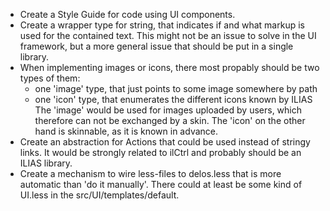 * Create a Style Guide for code using UI components.
* Create a wrapper type for string, that indicates if and what markup is used for
  the contained text. This might not be an issue to solve in the UI framework, but
  a more general issue that should be put in a single library.
* When implementing images or icons, there most propably should be two types of
  them:
	 - one 'image' type, that just points to some image somewhere by path
	 - one 'icon' type, that enumerates the different icons known by ILIAS
  The 'image' would be used for images uploaded by users, which therefore can not
  be exchanged by a skin. The 'icon' on the other hand is skinnable, as it is known
  in advance.
* Create an abstraction for Actions that could be used instead of stringy links.
  It would be strongly related to ilCtrl and probably should be an ILIAS library.
* Create a mechanism to wire less-files to delos.less that is more automatic than
  'do it manually'. There could at least be some kind of UI.less in the src/UI/templates/default.
